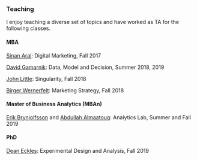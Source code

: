 ### Teaching 

I enjoy teaching a diverse set of topics and have worked as TA for the following classes.

#### MBA 

[Sinan Aral](https://mitsloan.mit.edu/faculty/directory/sinan-kayhan-aral): Digital Marketing, Fall 2017

[David Gamarnik](http://www.mit.edu/~gamarnik/home.html): Data, Model and Decision, Summer 2018, 2019

[John Little](https://mitsloan.mit.edu/faculty/directory/john-d-c-little): Singularity, Fall 2018

[Birger Wernerfelt](https://mitsloan.mit.edu/faculty/directory/birger-wernerfelt): Marketing Strategy, Fall 2018

#### Master of Business Analytics (MBAn)
[Erik Brynjolfsson](http://digital.mit.edu/erik/) and [Abdullah Almaatouq](https://mitsloan.mit.edu/faculty/directory/abdullah-almaatouq): Analytics Lab, Summer and Fall 2019

#### PhD 
[Dean Eckles](https://mitsloan.mit.edu/faculty/directory/dean-eckles): Experimental Design and Analysis, Fall 2019

